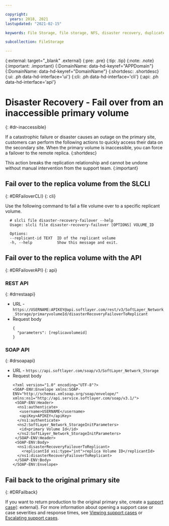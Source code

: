 ```yaml
---

copyright:
  years: 2018, 2021
lastupdated: "2021-02-15"

keywords: File Storage, file storage, NFS, disaster recovery, duplicate volume, replica volume, failover, failback,

subcollection: FileStorage

---
```

{:external: target="_blank" .external}
{:pre: .pre}
{:tip: .tip}
{:note: .note}
{:important: .important}
{:DomainName: data-hd-keyref="APPDomain"}
{:DomainName: data-hd-keyref="DomainName"}
{:shortdesc: .shortdesc}
{:ui: .ph data-hd-interface='ui'}
{:cli: .ph data-hd-interface='cli'}
{:api: .ph data-hd-interface='api'}

# Disaster Recovery - Fail over from an inaccessible primary volume
{: #dr-inaccessible}

If a catastrophic failure or disaster causes an outage on the primary site, customers can perform the following actions to quickly access their data on the secondary site. When the primary volume is inaccessible, you can force a failover to the remote replica.
{:shortdesc}

This action breaks the replication relationship and cannot be undone without manual intervention from the support team.
{:important}

## Fail over to the replica volume from the SLCLI
{: #DRFailoverCLI}
{: cli}

Use the following command to fail a file volume over to a specific replicant volume.
```
  # slcli file disaster-recovery-failover --help
  Usage: slcli file disaster-recovery-failover [OPTIONS] VOLUME_ID

  Options:
  --replicant-id TEXT  ID of the replicant volume
  -h, --help           Show this message and exit.
```

## Fail over to the replica volume with the API
{: #DRFailoverAPI}
{: api}

### REST API
{: #drrestaapi}
* URL - `https://USERNAME:APIKEY@api.softlayer.com/rest/v3/SoftLayer_Network_Storage/primaryvolumeId/disasterRecoveryFailoverToReplicant`
* Request body
  ```
  {
    "parameters": [replicavolumeid]
  }
  ```

### SOAP API
{: #drsoapapi}
* URL - `https://api.softlayer.com/soap/v3/SoftLayer_Network_Storage`
* Request body
  ```
  <?xml version="1.0" encoding="UTF-8"?>
  <SOAP-ENV:Envelope xmlns:SOAP-ENV="http://schemas.xmlsoap.org/soap/envelope/" xmlns:ns1="http://api.service.softlayer.com/soap/v3.1/">
   <SOAP-ENV:Header>
    <ns1:authenticate>
     <username>USERNAME</username>
     <apiKey>APIKEY</apiKey>
    </ns1:authenticate>
    <ns2:SoftLayer_Network_StorageInitParameters>
     <id>primary Volume Id</id>
    </ns2:SoftLayer_Network_StorageInitParameters>
   </SOAP-ENV:Header>
   <SOAP-ENV:Body>
    <ns1:disasterRecoveryFailoverToReplicant>
      <replicantId xsi:type="int">replica Volume ID</replicantId>
    </ns1:disasterRecoveryFailoverToReplicant>
   </SOAP-ENV:Body>
  </SOAP-ENV:Envelope>
  ```

## Fail back to the original primary site
{: #DRFailback}

If you want to return production to the original primary site, create a [support case](https://cloud.ibm.com/unifiedsupport/supportcenter){: external}. For more information about opening a support case or case severities and response times, see [Viewing support cases](/docs/get-support?topic=get-support-managing-support-cases) or [Escalating support cases](/docs/get-support?topic=get-support-escalation).
